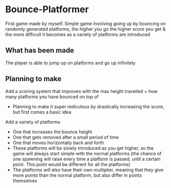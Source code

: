# Bounce-Platformer

First game made by myself. Simple game involving going up by bouncing on randomly generated platforms, the higher you go the higher score you get & the more difficult it becomes as a variety of platforms are introduced

## What has been made

The player is able to jump up on platforms and go up infinitely

## Planning to make

Add a scoring system that improves with the max height travelled + how many platforms you have bounced on top of

- Planning to make it super rediculous by drastically increasing the score, but first comes a basic idea


Add a variety of platforms
 - One that increases the bounce height
 - One that gets removed after a small period of time
 - One that moves horizontally back and forth
 - These platforms will be slowly introduced as you get higher, so the game will always start simple with the normal platforms (the chance of one spawning will raise every time a platform is passed, until a certain point. This point would be different for all the platforms)
 - The platforms will also have their own multiplier, meaning that they give more points than the normal platform, but also differ in points themselves
